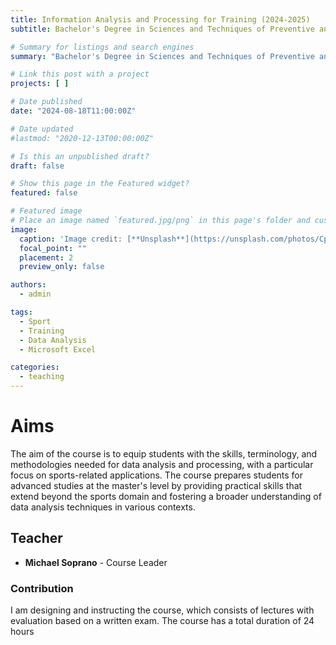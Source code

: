 ```yaml
---
title: Information Analysis and Processing for Training (2024-2025)
subtitle: Bachelor's Degree in Sciences and Techniques of Preventive and Adaptive Physical Activities at the University of Udine

# Summary for listings and search engines
summary: "Bachelor's Degree in Sciences and Techniques of Preventive and Adaptive Physical Activities. Academic Year: 2024-2025"

# Link this post with a project
projects: [ ]

# Date published
date: "2024-08-18T11:00:00Z"

# Date updated
#lastmod: "2020-12-13T00:00:00Z"

# Is this an unpublished draft?
draft: false

# Show this page in the Featured widget?
featured: false

# Featured image
# Place an image named `featured.jpg/png` in this page's folder and customize its options here.
image:
  caption: 'Image credit: [**Unsplash**](https://unsplash.com/photos/CpkOjOcXdUY)'
  focal_point: ""
  placement: 2
  preview_only: false

authors:
  - admin

tags:
  - Sport
  - Training
  - Data Analysis
  - Microsoft Excel

categories:
  - teaching
---
```


# Aims

The aim of the course is to equip students with the skills, terminology, and methodologies needed for data analysis and processing, with a particular focus on sports-related applications. The course
prepares students for advanced studies at the master's level by providing practical skills that extend beyond the sports domain and fostering a broader understanding of data analysis techniques in
various contexts.

## Teacher

- **Michael Soprano** - Course Leader

### Contribution

I am designing and instructing the course, which consists of lectures with evaluation based on a written exam. The course has a total duration of 24 hours



